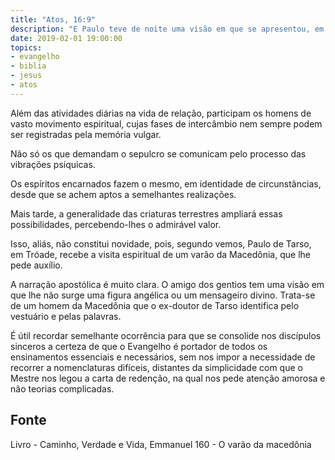 ```yaml
---
title: "Atos, 16:9"
description: "E Paulo teve de noite uma visão em que se apresentou, em pé, um varão da Macedônia e lhe rogou: Passa à Macedônia e ajuda-nos!"
date: 2019-02-01 19:00:00
topics: 
- evangelho
- biblia
- jesus
- atos
---
```


Além das atividades diárias na vida de relação, participam os homens de
vasto movimento espiritual, cujas fases de intercâmbio nem sempre podem ser
registradas pela memória vulgar.

Não só os que demandam o sepulcro se comunicam pelo processo das
vibrações psíquicas.

Os espíritos encarnados fazem o mesmo, em identidade de circunstâncias,
desde que se achem aptos a semelhantes realizações.

Mais tarde, a generalidade das criaturas terrestres ampliará essas
possibilidades, percebendo-lhes o admirável valor.

Isso, aliás, não constitui novidade, pois, segundo vemos, Paulo de Tarso,
em Tróade, recebe a visita espiritual de um varão da Macedônia, que lhe pede
auxílio.

A narração apostólica é muito clara. O amigo dos gentios tem uma visão
em que lhe não surge uma figura angélica ou um mensageiro divino. Trata-se
de um homem da Macedônia que o ex-doutor de Tarso identifica pelo vestuário
e pelas palavras.

É útil recordar semelhante ocorrência para que se consolide nos discípulos
sinceros a certeza de que o Evangelho é portador de todos os ensinamentos
essenciais e necessários, sem nos impor a necessidade de recorrer a
nomenclaturas difíceis, distantes da simplicidade com que o Mestre nos legou a
carta de redenção, na qual nos pede atenção amorosa e não teorias complicadas.



## Fonte
Livro - Caminho, Verdade e Vida, Emmanuel
160 - O varão da macedônia

